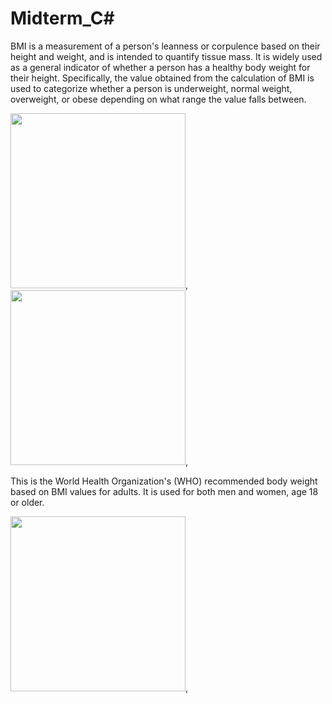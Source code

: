 # Midterm_C#

BMI is a measurement of a person's leanness or corpulence based on their height and weight, and is intended to quantify tissue mass. It is widely used as a general indicator of whether a person has a healthy body weight for their height. Specifically, the value obtained from the calculation of BMI is used to categorize whether a person is underweight, normal weight, overweight, or obese depending on what range the value falls between.

<img src="https://user-images.githubusercontent.com/81027613/161533294-ca949155-69ba-436a-bb08-d4ae056dc2be.JPG" width="280">,
<img src="https://user-images.githubusercontent.com/81027613/161534489-383c3d24-ebed-4454-bb3c-e7aa4da383c7.JPG" width="280">,

This is the World Health Organization's (WHO) recommended body weight based on BMI values for adults. It is used for both men and women, age 18 or older.

<img src="https://user-images.githubusercontent.com/81027613/161534312-55f62b42-b9db-4cdc-b3d8-cb2ad09cd197.png" width="280">,

